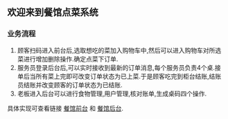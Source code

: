 ## 欢迎来到餐馆点菜系统

### 业务流程
1. 顾客扫码进入前台后,选取想吃的菜加入购物车中,然后可以进入购物车对所选菜进行增加删除操作.确定点菜下订单.
2. 服务员登录后台后,可以实时接收到最新的订单消息,每个服务员负责4个桌.接单后当所有菜上完即可改变订单状态为已上菜.于是顾客吃完到柜台结账,结账员结账并改变顾客的订单状态为已结账.
3. 老板进入后台可以进行食物管理,用户管理,核对账单,生成桌码四个操作.

具体实现可查看链接 [餐馆前台](http://ablazeice.cn/ordering/index1.jsp) 和 [餐馆后台](http://ablazeice.cn/ordering/ht.jsp).